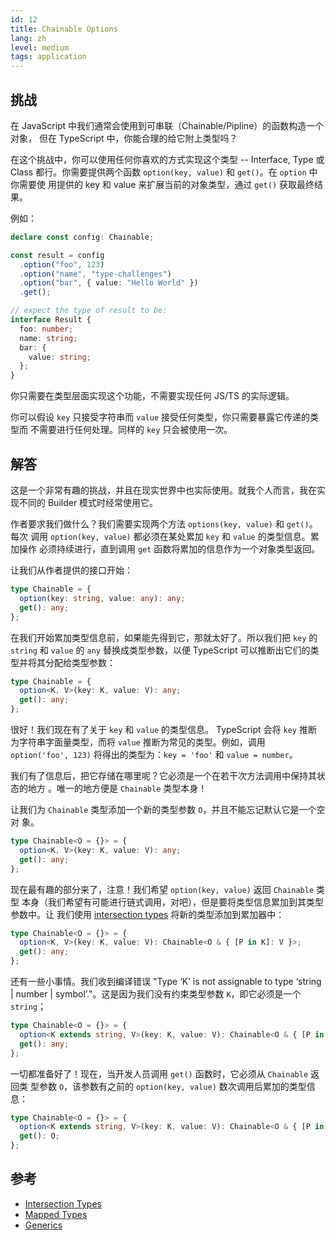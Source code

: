 ```yaml
---
id: 12
title: Chainable Options
lang: zh
level: medium
tags: application
---
```


## 挑战

在 JavaScript 中我们通常会使用到可串联（Chainable/Pipline）的函数构造一个对象，
但在 TypeScript 中，你能合理的给它附上类型吗？

在这个挑战中，你可以使用任何你喜欢的方式实现这个类型 -- Interface, Type 或 Class
都行。你需要提供两个函数 `option(key, value)` 和 `get()`。在 `option` 中你需要使
用提供的 key 和 value 来扩展当前的对象类型，通过 `get()` 获取最终结果。

例如：

```ts
declare const config: Chainable;

const result = config
  .option("foo", 123)
  .option("name", "type-challenges")
  .option("bar", { value: "Hello World" })
  .get();

// expect the type of result to be:
interface Result {
  foo: number;
  name: string;
  bar: {
    value: string;
  };
}
```

你只需要在类型层面实现这个功能，不需要实现任何 JS/TS 的实际逻辑。

你可以假设 `key` 只接受字符串而 `value` 接受任何类型，你只需要暴露它传递的类型而
不需要进行任何处理。同样的 `key` 只会被使用一次。

## 解答

这是一个非常有趣的挑战，并且在现实世界中也实际使用。就我个人而言，我在实现不同的
Builder 模式时经常使用它。

作者要求我们做什么？我们需要实现两个方法 `options(key, value)` 和 `get()`。每次
调用 `option(key, value)` 都必须在某处累加 `key` 和 `value` 的类型信息。累加操作
必须持续进行，直到调用 `get` 函数将累加的信息作为一个对象类型返回。

让我们从作者提供的接口开始：

```ts
type Chainable = {
  option(key: string, value: any): any;
  get(): any;
};
```

在我们开始累加类型信息前，如果能先得到它，那就太好了。所以我们把 `key` 的
`string` 和 `value` 的 `any` 替换成类型参数，以便 TypeScript 可以推断出它们的类
型并将其分配给类型参数：

```ts
type Chainable = {
  option<K, V>(key: K, value: V): any;
  get(): any;
};
```

很好！我们现在有了关于 `key` 和 `value` 的类型信息。 TypeScript 会将 `key` 推断
为字符串字面量类型，而将 `value` 推断为常见的类型。例如，调用
`option('foo', 123)` 将得出的类型为：`key = 'foo'` 和 `value = number`。

我们有了信息后，把它存储在哪里呢？它必须是一个在若干次方法调用中保持其状态的地方
。唯一的地方便是 `Chainable` 类型本身！

让我们为 `Chainable` 类型添加一个新的类型参数 `O`，并且不能忘记默认它是一个空对
象。

```ts
type Chainable<O = {}> = {
  option<K, V>(key: K, value: V): any;
  get(): any;
};
```

现在最有趣的部分来了，注意！我们希望 `option(key, value)` 返回 `Chainable` 类型
本身（我们希望有可能进行链式调用，对吧），但是要将类型信息累加到其类型参数中。让
我们使用
[intersection types](https://www.typescriptlang.org/docs/handbook/2/objects.html#intersection-types)
将新的类型添加到累加器中：

```ts
type Chainable<O = {}> = {
  option<K, V>(key: K, value: V): Chainable<O & { [P in K]: V }>;
  get(): any;
};
```

还有一些小事情。我们收到编译错误 "Type ‘K’ is not assignable to type ‘string |
number | symbol’."。这是因为我们没有约束类型参数 `K`，即它必须是一个 `string`；

```ts
type Chainable<O = {}> = {
  option<K extends string, V>(key: K, value: V): Chainable<O & { [P in K]: V }>;
  get(): any;
};
```

一切都准备好了！现在，当开发人员调用 `get()` 函数时，它必须从 `Chainable` 返回类
型参数 `O`，该参数有之前的 `option(key, value)` 数次调用后累加的类型信息：

```ts
type Chainable<O = {}> = {
  option<K extends string, V>(key: K, value: V): Chainable<O & { [P in K]: V }>;
  get(): O;
};
```

## 参考

- [Intersection Types](https://www.typescriptlang.org/docs/handbook/2/objects.html#intersection-types)
- [Mapped Types](https://www.typescriptlang.org/docs/handbook/2/mapped-types.html)
- [Generics](https://www.typescriptlang.org/docs/handbook/2/generics.html)

